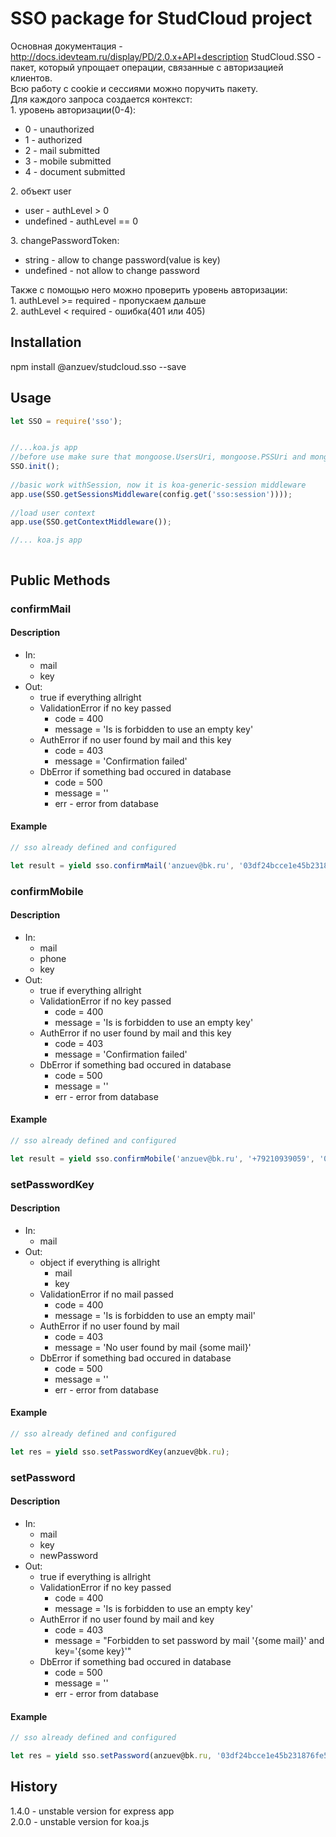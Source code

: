 # SSO package for StudCloud project

Основная документация - http://docs.idevteam.ru/display/PD/2.0.x+API+description
StudCloud.SSO - пакет, который упрощает операции, связанные с авторизацией клиентов.  
Всю работу с cookie и сессиями можно поручить пакету.  
Для каждого запроса создается контекст:  
    1. уровень авторизации(0-4):  
       <ul>
            <li> 0 - unauthorized</li>
            <li> 1 - authorized</li>
    	    <li> 2 - mail submitted</li>
   		    <li> 3 - mobile submitted</li>
   		    <li> 4 - document submitted</li>
   	    </ul>
   	2. объект user
   	    <ul>
                <li> user - authLevel > 0</li>
                <li> undefined - authLevel == 0 </li>
       	</ul>
   	3. changePasswordToken:
   	     <ul>
                <li> string - allow to change password(value is key)</li>
                <li>  undefined - not allow to change password  </li>
         </ul>
Также с помощью него можно проверить уровень авторизации:  
    1. authLevel >= required - пропускаем дальше  
    2. authLevel < required - ошибка(401 или 405)  
    

## Installation

npm install @anzuev/studcloud.sso --save


## Usage


```js
let SSO = require('sso');


//...koa.js app
//before use make sure that mongoose.UsersUri, mongoose.PSSUri and mongoose.SSOUri setted in config
SSO.init();
	
//basic work withSession, now it is koa-generic-session middleware
app.use(SSO.getSessionsMiddleware(config.get('sso:session'))));
    
//load user context
app.use(SSO.getContextMiddleware());

//... koa.js app



```

## Public Methods

### confirmMail
#### Description

- In:  
	- mail  
	- key    
- Out:  
	- true if everything allright
	- ValidationError if no key passed
		- code = 400 
		- message = 'Is is forbidden to use an empty key'
	- AuthError if no user found by mail and this key
		- code = 403 
		- message = 'Confirmation failed'
	- DbError if something bad occured in database
		- code = 500  
		- message = ''
		- err - error from database
#### Example

	
```js
// sso already defined and configured

let result = yield sso.confirmMail('anzuev@bk.ru', '03df24bcce1e45b231876fe5b2c405b0a4940ebc');
```


### confirmMobile
#### Description

- In:  
	- mail  
	- phone
	- key
- Out:  
	- true if everything allright 
	- ValidationError if no key passed
		- code = 400 
		- message = 'Is is forbidden to use an empty key'
	- AuthError if no user found by mail and this key
		- code = 403 
		- message = 'Confirmation failed'
	- DbError if something bad occured in database
		- code = 500  
		- message = ''
		- err - error from database
#### Example

	
```js
// sso already defined and configured

let result = yield sso.confirmMobile('anzuev@bk.ru', '+79210939059', '03df24bcce1e45b231876fe5b2c405b0a4940ebc');
```

### setPasswordKey
#### Description

- In:  
	- mail  
- Out:  
	- object if everything is allright
		- mail
		- key
	- ValidationError if no mail passed
		- code = 400 
		- message = 'Is is forbidden to use an empty mail'
	- AuthError if no user found by mail
		- code = 403 
		- message = 'No user found by mail {some mail}'
	- DbError if something bad occured in database
		- code = 500  
		- message = ''
		- err - error from database
#### Example

	
```js
// sso already defined and configured

let res = yield sso.setPasswordKey(anzuev@bk.ru);
```

### setPassword
#### Description

- In:  
	- mail 
	- key
	- newPassword
- Out:  
	- true if everything is allright
	- ValidationError if no key passed
		- code = 400 
		- message = 'Is is forbidden to use an empty key'
	- AuthError if no user found by mail and key
		- code = 403 
		- message = "Forbidden to set password by mail '{some mail}' and key='{some key}'"
	- DbError if something bad occured in database
		- code = 500  
		- message = ''
		- err - error from database  
#### Example

	
```js
// sso already defined and configured

let res = yield sso.setPassword(anzuev@bk.ru, '03df24bcce1e45b231876fe5b2c405b0a4940ebc', newPassword);
```


## History
1.4.0 - unstable version for express app  
2.0.0 - unstable version for koa.js
